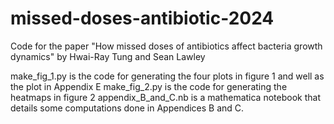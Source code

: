 # missed-doses-antibiotic-2024

Code for the paper "How missed doses of antibiotics affect bacteria growth dynamics" by Hwai-Ray Tung and Sean Lawley

make_fig_1.py is the code for generating the four plots in figure 1 and well as the plot in Appendix E
make_fig_2.py is the code for generating the heatmaps in figure 2
appendix_B_and_C.nb is a mathematica notebook that details some computations done in Appendices B and C.
